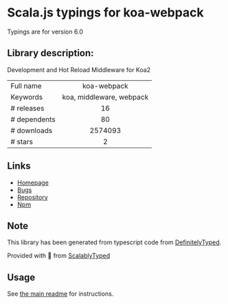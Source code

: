 
# Scala.js typings for koa-webpack

Typings are for version 6.0

## Library description:
Development and Hot Reload Middleware for Koa2

|                    |                 |
| ------------------ | :-------------: |
| Full name          | koa-webpack |
| Keywords           | koa, middleware, webpack |
| # releases         | 16 |
| # dependents       | 80 |
| # downloads        | 2574093 |
| # stars            | 2 |

## Links
- [Homepage](https://github.com/shellscape/koa-webpack)
- [Bugs](https://github.com/shellscape/koa-webpack/issues)
- [Repository](https://github.com/shellscape/koa-webpack)
- [Npm](https://www.npmjs.com/package/koa-webpack)
    


## Note
This library has been generated from typescript code from [DefinitelyTyped](https://definitelytyped.org).

Provided with :purple_heart: from [ScalablyTyped](https://github.com/oyvindberg/ScalablyTyped)

## Usage
See [the main readme](../../readme.md) for instructions.


